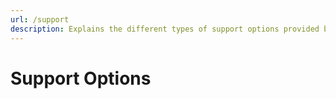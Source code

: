 ```yaml
---
url: /support
description: Explains the different types of support options provided by Auth0.
---
```


# Support Options
